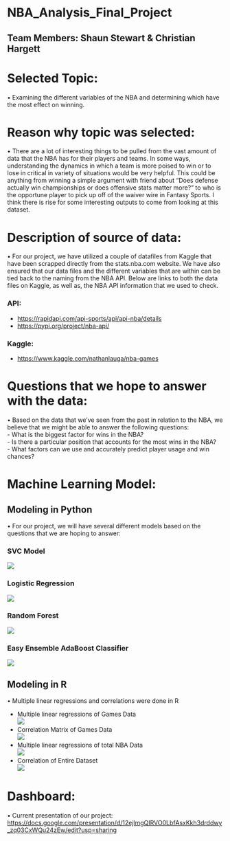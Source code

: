 # NBA_Analysis_Final_Project

## Team Members: Shaun Stewart & Christian Hargett

# Selected Topic: 
•	Examining the different variables of the NBA and determining which have the most effect on winning.

# Reason why topic was selected: 
•	There are a lot of interesting things to be pulled from the vast amount of data that the NBA has for their players and teams. In some ways, understanding the dynamics in which a   team is more poised to win or to lose in critical in variety of situations would be very helpful. This could be anything from winning a simple argument with friend about “Does     defense actually win championships or does offensive stats matter more?” to who is the opportune player to pick up off of the waiver wire in Fantasy Sports. I think there is       rise for some interesting outputs to come from looking at this dataset. 

# Description of source of data:
•	 For our project, we have utilized a couple of datafiles from Kaggle that have been scrapped directly from the stats.nba.com website. We have also ensured that our data files and the different variables that are within can be tied back to the naming from the NBA API. Below are links to both the data files on Kaggle, as well as, the NBA API information that we used to check. 
### API:
-    https://rapidapi.com/api-sports/api/api-nba/details <br>
-    https://pypi.org/project/nba-api/ <br>

### Kaggle:
-    https://www.kaggle.com/nathanlauga/nba-games

# Questions that we hope to answer with the data:
•	Based on the data that we’ve seen from the past in relation to the NBA, we believe that we might be able to answer the following questions: <br>
    - What is the biggest factor for wins in the NBA? <br>
    - Is there a particular position that accounts for the most wins in the NBA? <br>
    - What factors can we use and accurately predict player usage and win chances? <br>

# Machine Learning Model:

## Modeling in Python
•	For our project, we will have several different models based on the questions that we are hoping to answer: 

### SVC Model <br>
  ![](https://github.com/Stewartsl17/NBA_Analysis_Final_Project/blob/main/Images/SVC%20Model%20-%20ML%20Modeling.png)
### Logistic Regression <br>
  ![](https://github.com/Stewartsl17/NBA_Analysis_Final_Project/blob/main/Images/Logistic%20Regression%20-%20ML%20Modeling.png)
### Random Forest <br>
  ![](https://github.com/Stewartsl17/NBA_Analysis_Final_Project/blob/main/Images/Random%20Forest%20-%20ML%20Modeling.png)
### Easy Ensemble AdaBoost Classifier <br>
  ![](https://github.com/Stewartsl17/NBA_Analysis_Final_Project/blob/main/Images/EA%20Classifier%20-%20ML%20Modeling.png)

## Modeling in R 
•	Multiple linear regressions and correlations were done in R <br>
-	Multiple linear regressions of Games Data <br>
    ![](https://github.com/Stewartsl17/NBA_Analysis_Final_Project/blob/main/Images/Games%20Model%20-%20Multiple%20Regression.png)
-	Correlation Matrix of Games Data <br>
    ![](https://github.com/Stewartsl17/NBA_Analysis_Final_Project/blob/main/Images/Games_Heatmap.png) <br>
-	Multiple linear regressions of total NBA Data <br>
    ![](https://github.com/Stewartsl17/NBA_Analysis_Final_Project/blob/main/Images/All%20Data%20Model%20-%20Multiple%20Regression.png)
-	Correlation of Entire Dataset <br>
    ![](https://github.com/Stewartsl17/NBA_Analysis_Final_Project/blob/main/Images/Total%20Data%20Heatmap.png)
  

# Dashboard: <br>
•	Current presentation of our project: https://docs.google.com/presentation/d/12ejlmgQIRVO0LbfAsxKkh3drddwy_zq03CxWQu24zEw/edit?usp=sharing
